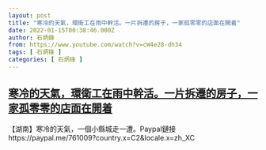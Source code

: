 ```yaml
---
layout: post
title: "寒冷的天氣，環衛工在雨中幹活。一片拆遷的房子，一家孤零零的店面在開着"
date: 2022-01-15T00:38:46.000Z
author: 石炳鋒
from: https://www.youtube.com/watch?v=cW4e28-dh34
tags: [ 石炳锋 ]
categories: [ 石炳锋 ]
---
```

<!--1642207126000-->
[寒冷的天氣，環衛工在雨中幹活。一片拆遷的房子，一家孤零零的店面在開着](https://www.youtube.com/watch?v=cW4e28-dh34)
------

<div>
【湖南】寒冷的天氣，一個小縣城走一遭。Paypal鏈接https://paypal.me/761009?country.x=C2&locale.x=zh_XC
</div>
